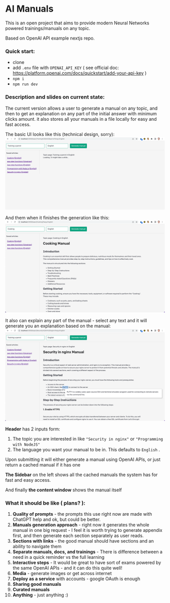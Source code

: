 # AI Manuals

This is an open project that aims to provide modern Neural Networks powered trainings/manuals on any topic.

Based on OpenAI API example nextjs repo.

### Quick start:

* clone
* add `.env` file with `OPENAI_API_KEY` ( see official doc: https://platform.openai.com/docs/quickstart/add-your-api-key )
* `npm i`
* `npm run dev`

### Description and slides on current state:

The current version allows a user to generate a manual on any topic, and then to get an explanation on any part of the initial answer with minimum clicks amount. it also stores all your manuals in a file locally for easy and fast access.

The basic UI looks like this (technical design, sorry):
![Generating a manual](README-assets/img-loading-topic.png)

And them when it finishes the generation like this:
![UI overview](README-assets/img-overview.png)

It also can explain any part of the manual - select any text and it will generate you an explanation based on the manual:
![Explaining selected text](README-assets/img-explanation-of-selected.png)

**Header** has 2 inputs form:  

1. The topic you are interested in like `"Security in nginx"` or `"Programming with NodeJS"`
2. The language you want your manual to be in. This defaults to `English` .

Upon submitting it will either generate a manual using OpenAI APIs, or just return a cached manual if it has one

**The Sidebar** on the left shows all the cached manuals the system has for fast and easy access.

And finally **the content window** shows the manual itself

### What it should be like ( plans? ):

1. **Quality of prompts** - the prompts this use right now are made with ChatGPT help and ok, but could be better.
2. **Manuals generation approach** - right now it generates the whole manual in one big request - I feel it is worth trying to generate appendix first, and then generate each section separately as user reads.
3. **Sections with links** - the good manual should have sections and an ability to navigate them
4. **Separate manuals, docs, and trainings** - There is difference between a need in a quick reminder vs the full learning
5. **Interactive steps** - It would be great to have sort of exams powered by the same OpenAI APIs - and it can do this quite well!
6. **Media** - generate images or get across internet
7. **Deploy as a service** with accounts - google OAuth is enough 
8. **Sharing good manuals**
9. **Curated manuals**
10. **Anything** - just anything :)
